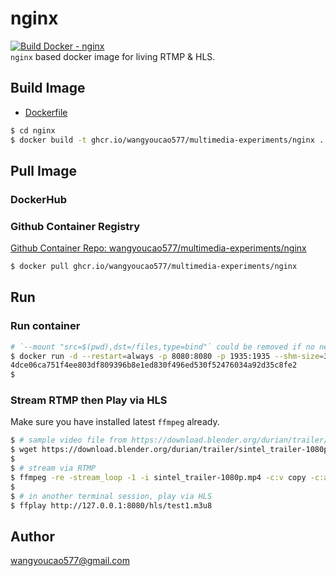 # nginx
[![Build Docker - nginx](https://github.com/wangyoucao577/multimedia-experiments/actions/workflows/autobuild-nginx.yml/badge.svg)](https://github.com/wangyoucao577/multimedia-experiments/actions/workflows/autobuild-nginx.yml)     
`nginx` based docker image for living RTMP & HLS.     


## Build Image
- [Dockerfile](./Dockerfile)

```bash
$ cd nginx
$ docker build -t ghcr.io/wangyoucao577/multimedia-experiments/nginx .  
```

## Pull Image 
### DockerHub

### Github Container Registry
[Github Container Repo: wangyoucao577/multimedia-experiments/nginx](https://github.com/wangyoucao577/multimedia-experiments/pkgs/container/multimedia-experiments%2Fnginx)
```bash
$ docker pull ghcr.io/wangyoucao577/multimedia-experiments/nginx
```

## Run

### Run container 
```bash
# `--mount "src=$(pwd),dst=/files,type=bind"` could be removed if no need as a generic file server
$ docker run -d --restart=always -p 8080:8080 -p 1935:1935 --shm-size=32g --mount "src=$(pwd),dst=/files,type=bind" ghcr.io/wangyoucao577/multimedia-experiments/nginx
4dce06ca751f4ee803df809396b8e1ed830f496ed530f52476034a92d35c8fe2
$ 
```

### Stream RTMP then Play via HLS
Make sure you have installed latest `ffmpeg` already.        

```bash
$ # sample video file from https://download.blender.org/durian/trailer/
$ wget https://download.blender.org/durian/trailer/sintel_trailer-1080p.mp4 
$ 
$ # stream via RTMP
$ ffmpeg -re -stream_loop -1 -i sintel_trailer-1080p.mp4 -c:v copy -c:a copy -f flv rtmp://127.0.0.1:1935/live/test1
$
$ # in another terminal session, play via HLS
$ ffplay http://127.0.0.1:8080/hls/test1.m3u8
```


## Author
wangyoucao577@gmail.com
